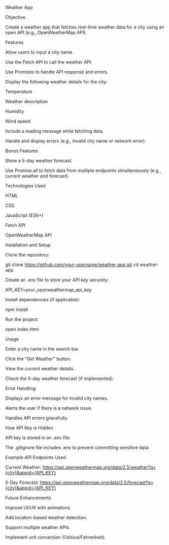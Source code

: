 Weather App

Objective

Create a weather app that fetches real-time weather data for a city using an open API (e.g., OpenWeatherMap API).

Features

Allow users to input a city name.

Use the Fetch API to call the weather API.

Use Promises to handle API response and errors.

Display the following weather details for the city:

Temperature

Weather description

Humidity

Wind speed

Include a loading message while fetching data.

Handle and display errors (e.g., invalid city name or network error).

Bonus Features

Show a 5-day weather forecast.

Use Promise.all to fetch data from multiple endpoints simultaneously (e.g., current weather and forecast).

Technologies Used

HTML

CSS

JavaScript (ES6+)

Fetch API

OpenWeatherMap API

Installation and Setup

Clone the repository:

git clone https://github.com/your-username/weather-app.git
cd weather-app

Create an .env file to store your API key securely:

API_KEY=your_openweathermap_api_key

Install dependencies (if applicable):

npm install

Run the project:

open index.html

Usage

Enter a city name in the search bar.

Click the "Get Weather" button.

View the current weather details.

Check the 5-day weather forecast (if implemented).

Error Handling

Displays an error message for invalid city names.

Alerts the user if there is a network issue.

Handles API errors gracefully.

How API Key is Hidden

API key is stored in an .env file.

The .gitignore file includes .env to prevent committing sensitive data.

Example API Endpoints Used

Current Weather: https://api.openweathermap.org/data/2.5/weather?q={city}&appid={API_KEY}

5-Day Forecast: https://api.openweathermap.org/data/2.5/forecast?q={city}&appid={API_KEY}

Future Enhancements

Improve UI/UX with animations.

Add location-based weather detection.

Support multiple weather APIs.

Implement unit conversion (Celsius/Fahrenheit).
